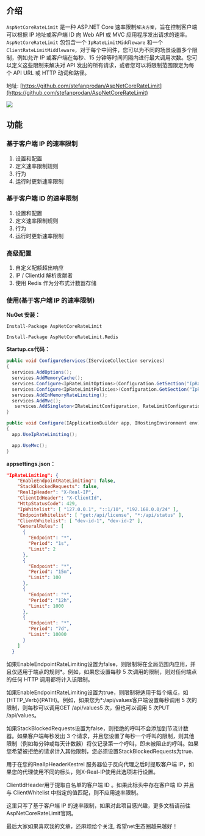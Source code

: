 ## 介绍

`AspNetCoreRateLimit` 是一种 ASP.NET Core 速率限制`解决方案`，旨在控制客户端可以根据 IP 地址或客户端 ID 向 Web API 或 MVC 应用程序发出请求的速率。`AspNetCoreRateLimit` 包包含一个 `IpRateLimitMiddleware` 和一个 `ClientRateLimitMiddleware`，对于每个中间件，您可以为不同的场景设置多个限制，例如允许 IP 或客户端在每秒、15 分钟等时间间隔内进行最大调用次数。您可以定义这些限制来解决对 API 发出的所有请求，或者您可以将限制范围限定为每个 API URL 或 HTTP 动词和路径。

地址: [https://github.com/stefanprodan/AspNetCoreRateLimit](https://github.com/stefanprodan/AspNetCoreRateLimit)

![](https://img1.dotnet9.com/2022/07/1401.png)

## 功能

### 基于客户端 IP 的速率限制

1. 设置和配置
2. 定义速率限制规则
3. 行为
4. 运行时更新速率限制

### 基于客户端 ID 的速率限制

1. 设置和配置
2. 定义速率限制规则
3. 行为
4. 运行时更新速率限制

### 高级配置

1. 自定义配额超出响应
2. IP / ClientId 解析贡献者
3. 使用 Redis 作为分布式计数器存储

### 使用(基于客户端 IP 的速率限制)

**NuGet 安装：**

```shell
Install-Package AspNetCoreRateLimit

Install-Package AspNetCoreRateLimit.Redis
```

**Startup.cs代码：**

```C#
public void ConfigureServices(IServiceCollection services)
{
  services.AddOptions();
  services.AddMemoryCache();
  services.Configure<IpRateLimitOptions>(Configuration.GetSection("IpRateLimiting"));
  services.Configure<IpRateLimitPolicies>(Configuration.GetSection("IpRateLimitPolicies"));
  services.AddInMemoryRateLimiting();
  services.AddMvc();
   services.AddSingleton<IRateLimitConfiguration, RateLimitConfiguration>();
}

public void Configure(IApplicationBuilder app, IHostingEnvironment env)
{
  app.UseIpRateLimiting();

  app.UseMvc();
}
```

**appsettings.json：**

```json
"IpRateLimiting": {
    "EnableEndpointRateLimiting": false,
    "StackBlockedRequests": false,
    "RealIpHeader": "X-Real-IP",
    "ClientIdHeader": "X-ClientId",
    "HttpStatusCode": 429,
    "IpWhitelist": [ "127.0.0.1", "::1/10", "192.168.0.0/24" ],
    "EndpointWhitelist": [ "get:/api/license", "*:/api/status" ],
    "ClientWhitelist": [ "dev-id-1", "dev-id-2" ],
    "GeneralRules": [
      {
        "Endpoint": "*",
        "Period": "1s",
        "Limit": 2
      },
      {
        "Endpoint": "*",
        "Period": "15m",
        "Limit": 100
      },
      {
        "Endpoint": "*",
        "Period": "12h",
        "Limit": 1000
      },
      {
        "Endpoint": "*",
        "Period": "7d",
        "Limit": 10000
      }
    ]
  }
```

如果EnableEndpointRateLimiting设置为false，则限制将在全局范围内应用，并且仅适用于端点的规则*。例如，如果您设置每秒 5 次调用的限制，则对任何端点的任何 HTTP 调用都将计入该限制。

如果EnableEndpointRateLimiting设置为true，则限制将适用于每个端点，如{HTTP_Verb}{PATH}。例如，如果您为*:/api/values客户端设置每秒调用 5 次的限制，则每秒可以调用GET /api/values5 次，但也可以调用 5 次PUT /api/values。

如果StackBlockedRequests设置为false，则拒绝的呼叫不会添加到节流计数器。如果客户端每秒发出 3 个请求，并且您设置了每秒一个呼叫的限制，则其他限制（例如每分钟或每天计数器）将仅记录第一个呼叫，即未被阻止的呼叫。如果您希望被拒绝的请求计入其他限制，您必须设置StackBlockedRequests为true.

用于在您的RealIpHeaderKestrel 服务器位于反向代理之后时提取客户端 IP，如果您的代理使用不同的标头，则X-Real-IP使用此选项进行设置。

ClientIdHeader用于提取白名单的客户端 ID 。如果此标头中存在客户端 ID 并且与 ClientWhitelist 中指定的值匹配，则不应用速率限制。

这里只写了基于客户端 IP 的速率限制，如果对此项目感兴趣，更多文档请前往AspNetCoreRateLimit官网。

最后大家如果喜欢我的文章，还麻烦给个关注, 希望net生态圈越来越好！